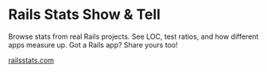 # Rails Stats Show & Tell

Browse stats from real Rails projects. See LOC, test ratios, and how different apps measure up. Got a Rails app? Share yours too!

[railsstats.com](https://railsstats.com/)
